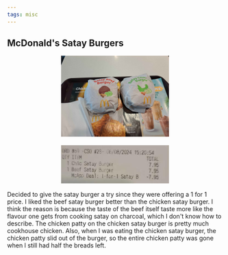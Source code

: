 ```yaml
---
tags: misc
---
```


## McDonald's Satay Burgers

<center>
  <img src="/media/satayburger.jpg" width="50%">
</center>

<br>

<center>
  <img src="/media/satayburger2.jpg" width="50%">
</center>

Decided to give the satay burger a try since they were offering a 1 for 1 price. I liked the beef satay burger better than the chicken satay burger. I think the reason is because the taste of the beef itself taste more like the flavour one gets from cooking satay on charcoal, which I don't know how to describe. The chicken patty on the chicken satay burger is pretty much cookhouse chicken. Also, when I was eating the chicken satay burger, the chicken patty slid out of the burger, so the entire chicken patty was gone when I still had half the breads left.